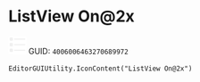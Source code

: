 # ListView On@2x
![](/img/ListView%20On@2x.png)
GUID: `4006006463270689972`
```
EditorGUIUtility.IconContent("ListView On@2x")
```
